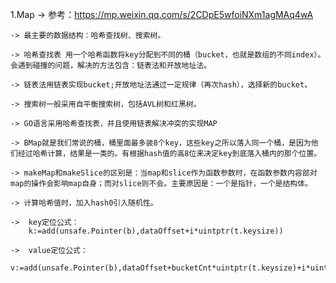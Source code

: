 1.Map
	-> 参考：https://mp.weixin.qq.com/s/2CDpE5wfoiNXm1agMAq4wA

	-> 最主要的数据结构：哈希查找树、搜索树。

	-> 哈希查找表 用一个哈希函数将key分配到不同的桶（bucket，也就是数组的不同index）。 会遇到碰撞的问题，解决的方法包含：链表法和开放地址法。

	-> 链表法用链表实现bucket;开放地址法通过一定规律（再次hash），选择新的bucket。

	-> 搜索树一般采用自平衡搜索树，包括AVL树和红黑树。

	-> GO语言采用哈希查找表，并且使用链表解决冲突的实现MAP

	-> BMap就是我们常说的桶，桶里面最多装8个key，这些key之所以落入同一个桶，是因为他们经过哈希计算，结果是一类的。有根据hash值的高8位来决定key到底落入桶内的那个位置。

	-> makeMap和makeSlice的区别是：当map和slice作为函数参数时，在函数参数内容部对map的操作会影响map自身；而对slice则不会。主要原因是：一个是指针，一个是结构体。

	-> 计算哈希值时，加入hash0引入随机性。

	->	key定位公式：
		k:=add(unsafe.Pointer(b),dataOffset+i*uintptr(t.keysize))

	->	value定位公式：
		v:=add(unsafe.Pointer(b),dataOffset+bucketCnt*uintptr(t.keysize)+i*uintptr(t.valuesize))	

		